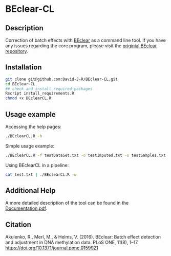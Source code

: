 # BEclear-CL

## Description
Correction of batch effects with [BEclear](https://bioconductor.org/packages/release/bioc/html/BEclear.html) as a command line tool.
If you have any issues regarding the core program, please visit the [originial BEclear repository](https://github.com/David-J-R/BEclear/issues).

## Installation

```bash
git clone git@github.com:David-J-R/BEclear-CL.git
cd BEclear-CL
## check and install required packages
Rscript install_requirements.R
chmod +x BEclearCL.R
```

## Usage example

Accessing the help pages:

```bash
./BEclearCL.R -h
```

Simple usage example:

```bash
./BEclearCL.R -f testDataSet.txt -o testImputed.txt -s testSamples.txt
```

Using BEclearCL in a pipeline:

```bash
cat test.txt | ./BEclearCL.R -w
```

## Additional Help

A more detailed description of the tool can be found in the [Documentation.pdf](https://github.com/David-J-R/BEclear-CL/blob/master/doc/Documentation.pdf).

## Citation

Akulenko, R., Merl, M., & Helms, V. (2016). BEclear: Batch effect detection and 
adjustment in DNA methylation data. PLoS ONE, 11(8), 1–17.
https://doi.org/10.1371/journal.pone.0159921